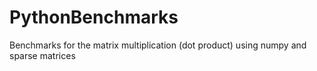 # PythonBenchmarks
Benchmarks for the matrix multiplication (dot product) using numpy and sparse matrices


